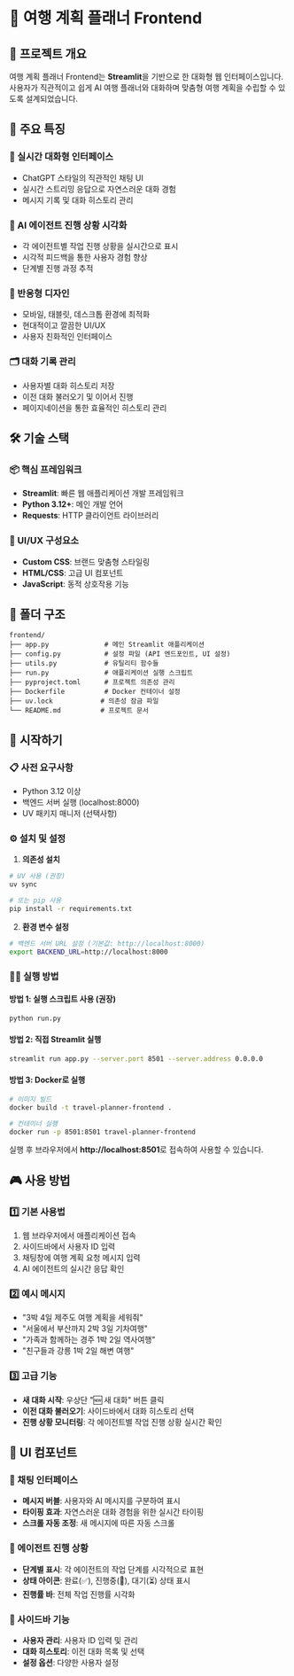 # 🧳 여행 계획 플래너 Frontend

## 📖 프로젝트 개요

여행 계획 플래너 Frontend는 **Streamlit**을 기반으로 한 대화형 웹 인터페이스입니다. 사용자가 직관적이고 쉽게 AI 여행 플래너와 대화하며 맞춤형 여행 계획을 수립할 수 있도록 설계되었습니다.

## 🎯 주요 특징

### 💬 실시간 대화형 인터페이스
- ChatGPT 스타일의 직관적인 채팅 UI
- 실시간 스트리밍 응답으로 자연스러운 대화 경험
- 메시지 기록 및 대화 히스토리 관리

### 🤖 AI 에이전트 진행 상황 시각화
- 각 에이전트별 작업 진행 상황을 실시간으로 표시
- 시각적 피드백을 통한 사용자 경험 향상
- 단계별 진행 과정 추적

### 📱 반응형 디자인
- 모바일, 태블릿, 데스크톱 환경에 최적화
- 현대적이고 깔끔한 UI/UX
- 사용자 친화적인 인터페이스

### 🗂️ 대화 기록 관리
- 사용자별 대화 히스토리 저장
- 이전 대화 불러오기 및 이어서 진행
- 페이지네이션을 통한 효율적인 히스토리 관리

## 🛠️ 기술 스택

### 📦 핵심 프레임워크
- **Streamlit**: 빠른 웹 애플리케이션 개발 프레임워크
- **Python 3.12+**: 메인 개발 언어
- **Requests**: HTTP 클라이언트 라이브러리

### 🎨 UI/UX 구성요소
- **Custom CSS**: 브랜드 맞춤형 스타일링
- **HTML/CSS**: 고급 UI 컴포넌트
- **JavaScript**: 동적 상호작용 기능

## 📁 폴더 구조

```
frontend/
├── app.py              # 메인 Streamlit 애플리케이션
├── config.py           # 설정 파일 (API 엔드포인트, UI 설정)
├── utils.py            # 유틸리티 함수들
├── run.py              # 애플리케이션 실행 스크립트
├── pyproject.toml      # 프로젝트 의존성 관리
├── Dockerfile          # Docker 컨테이너 설정
├── uv.lock            # 의존성 잠금 파일
└── README.md          # 프로젝트 문서
```

## 🚀 시작하기

### 📋 사전 요구사항

- Python 3.12 이상
- 백엔드 서버 실행 (localhost:8000)
- UV 패키지 매니저 (선택사항)

### ⚙️ 설치 및 설정

1. **의존성 설치**
```bash
# UV 사용 (권장)
uv sync

# 또는 pip 사용
pip install -r requirements.txt
```

2. **환경 변수 설정**
```bash
# 백엔드 서버 URL 설정 (기본값: http://localhost:8000)
export BACKEND_URL=http://localhost:8000
```

### 🏃‍♂️ 실행 방법

#### 방법 1: 실행 스크립트 사용 (권장)
```bash
python run.py
```

#### 방법 2: 직접 Streamlit 실행
```bash
streamlit run app.py --server.port 8501 --server.address 0.0.0.0
```

#### 방법 3: Docker로 실행
```bash
# 이미지 빌드
docker build -t travel-planner-frontend .

# 컨테이너 실행
docker run -p 8501:8501 travel-planner-frontend
```

실행 후 브라우저에서 **http://localhost:8501**로 접속하여 사용할 수 있습니다.

## 🎮 사용 방법

### 1️⃣ 기본 사용법
1. 웹 브라우저에서 애플리케이션 접속
2. 사이드바에서 사용자 ID 입력
3. 채팅창에 여행 계획 요청 메시지 입력
4. AI 에이전트의 실시간 응답 확인

### 2️⃣ 예시 메시지
- "3박 4일 제주도 여행 계획을 세워줘"
- "서울에서 부산까지 2박 3일 기차여행"
- "가족과 함께하는 경주 1박 2일 역사여행"
- "친구들과 강릉 1박 2일 해변 여행"

### 3️⃣ 고급 기능
- **새 대화 시작**: 우상단 "🆕 새 대화" 버튼 클릭
- **이전 대화 불러오기**: 사이드바에서 대화 히스토리 선택
- **진행 상황 모니터링**: 각 에이전트별 작업 진행 상황 실시간 확인

## 🎨 UI 컴포넌트

### 💬 채팅 인터페이스
- **메시지 버블**: 사용자와 AI 메시지를 구분하여 표시
- **타이핑 효과**: 자연스러운 대화 경험을 위한 실시간 타이핑
- **스크롤 자동 조정**: 새 메시지에 따른 자동 스크롤

### 🔄 에이전트 진행 상황
- **단계별 표시**: 각 에이전트의 작업 단계를 시각적으로 표현
- **상태 아이콘**: 완료(✅), 진행중(🔄), 대기(⏳) 상태 표시
- **진행률 바**: 전체 작업 진행률 시각화

### 📂 사이드바 기능
- **사용자 관리**: 사용자 ID 입력 및 관리
- **대화 히스토리**: 이전 대화 목록 및 선택
- **설정 옵션**: 다양한 사용자 설정
